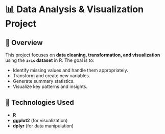 # 📊 Data Analysis & Visualization Project

## 📌 Overview
This project focuses on **data cleaning, transformation, and visualization** using the **`iris` dataset** in R. The goal is to:
- Identify missing values and handle them appropriately.
- Transform and create new variables.
- Generate summary statistics.
- Visualize key patterns and insights.

## 🚀 Technologies Used
- **R**
- **ggplot2** (for visualization)
- **dplyr** (for data manipulation)

